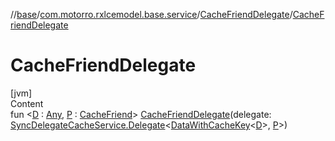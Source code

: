 //[base](../../index.md)/[com.motorro.rxlcemodel.base.service](../index.md)/[CacheFriendDelegate](index.md)/[CacheFriendDelegate](-cache-friend-delegate.md)



# CacheFriendDelegate  
[jvm]  
Content  
fun <[D](index.md) : [Any](https://kotlinlang.org/api/latest/jvm/stdlib/kotlin/-any/index.html), [P](index.md) : [CacheFriend](../-cache-friend/index.md)> [CacheFriendDelegate](-cache-friend-delegate.md)(delegate: [SyncDelegateCacheService.Delegate](../-sync-delegate-cache-service/-delegate/index.md)<[DataWithCacheKey](../-data-with-cache-key/index.md)<[D](index.md)>, [P](index.md)>)  



